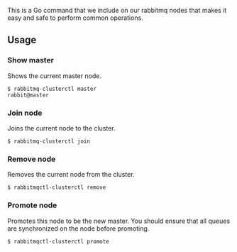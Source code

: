 This is a Go command that we include on our rabbitmq nodes that makes it easy and safe to perform common operations.

## Usage

### Show master

Shows the current master node.

```console
$ rabbitmq-clusterctl master
rabbit@master
```

### Join node

Joins the current node to the cluster.

```console
$ rabbitmq-clusterctl join
```

### Remove node

Removes the current node from the cluster.

```console
$ rabbitmqctl-clusterctl remove
```

### Promote node

Promotes this node to be the new master. You should ensure that all queues are synchronized on the node before promoting.

```console
$ rabbitmqctl-clusterctl promote
```
